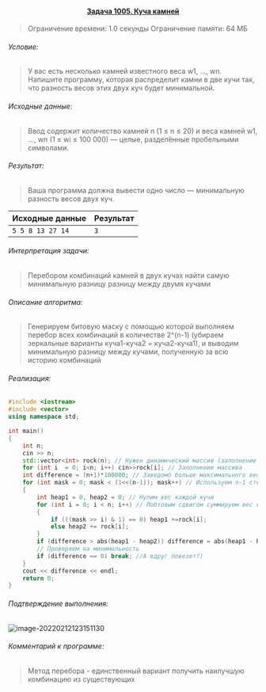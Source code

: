 #### <div align="center"> [Задача 1005. Куча камней](https://acm.timus.ru/problem.aspx?space=1&num=1005) </div>

>Ограничение времени: 1.0 секунды
>Ограничение памяти: 64 МБ

###### Условие:

> У вас есть несколько камней известного веса w1, …, wn. Напишите программу, которая распределит камни в две кучи так, что разность весов этих двух куч будет минимальной.

###### Исходные данные:

> Ввод содержит количество камней n (1 ≤ n ≤ 20) и веса камней w1, …, wn (1 ≤ wi ≤ 100 000) — целые, разделённые пробельными символами.

###### Результат:

> Ваша программа должна вывести одно число — минимальную разность весов двух куч. 

| Исходные данные   | Результат |
| ----------------- | :-------- |
| `5 5 8 13 27 14 ` | `3`       |

###### Интерпретация задачи:

> Перебором комбинаций камней в двух кучах найти самую минимальную разницу разницу между двумя кучами

###### Описание алгоритма:

> Генерируем битовую маску с помощью которой выполняем перебор всех комбинаций в количестве 2^(n-1) (убираем зеркальные варианты куча1-куча2 = куча2-куча1), и выводим минимальную разницу между кучами, полученную за всю историю комбинаций

###### Реализация:

```cpp
#include <iostream>
#include <vector>
using namespace std;

int main()
{
	int n;
    cin >> n;
    std::vector<int> rock(n); // Нужен динамический массив (заполнение размера не во время компила)
    for (int i  = 0; i<n; i++) cin>>rock[i]; // Заполнение массива
    int difference = (n+1)*100000; // Заведомо больше максимального веса
    for (int mask = 0; mask < (1<<(n-1)); mask++) // Используем n-1 степень что бы исключить зеркальные повторы, генерация маски для перебора всех вариантов
    {
        int heap1 = 0, heap2 = 0; // Нулим вес каждой кучи
        for (int i = 0; i < n; i++) // Побтовым сдвигом суммируем вес каждого камня в кучу в соответствии с комбинацией маски
        {
            if (((mask >> i) & 1) == 0) heap1 +=rock[i]; 
            else heap2 += rock[i];
        }
        if (difference > abs(heap1 - heap2)) difference = abs(heap1 - heap2);
        // Проверяем на минимальность
        if (difference == 0) break; //А вдруг повезет?)
    }
    cout << difference << endl;
    return 0;
}
```

###### Подтверждение выполнения:

![image-20220212123151130](C:\Users\User\AppData\Roaming\Typora\typora-user-images\image-20220212123151130.png)

###### Комментарий к программе:

> Метод перебора - единственный вариант получить наилучшую комбинацию из существующих